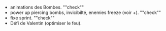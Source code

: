 * animations des Bombes. ""check""
* power up piercing bombs, invicibilté, enemies freeze (voir +). ""check""
* fixe sprint. ""check""
* Défi de Valentin (optimiser le feu).
